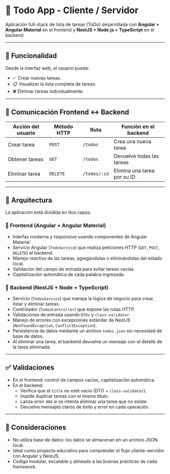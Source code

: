 # 📝 Todo App - Cliente / Servidor

Aplicación full-stack de lista de tareas (ToDo) desarrollada con **Angular + Angular Material** en el frontend y **NestJS + Node.js + TypeScript** en el backend.

---

## 🚀 Funcionalidad

Desde la interfaz web, el usuario puede:

- ✅ Crear nuevas tareas.
- 📋 Visualizar la lista completa de tareas.
- ❌ Eliminar tareas individualmente.

---

## 📡 Comunicación Frontend ↔ Backend

| Acción del usuario | Método HTTP | Ruta           | Función en el backend       |
|--------------------|-------------|----------------|-----------------------------|
| Crear tarea        | `POST`      | `/todos`       | Crea una nueva tarea        |
| Obtener tareas     | `GET`       | `/todos`       | Devuelve todas las tareas   |
| Eliminar tarea     | `DELETE`    | `/todos/:id`   | Elimina una tarea por su ID |

---

## 🧠 Arquitectura

La aplicación está dividida en dos capas:

### 🔹 **Frontend (Angular + Angular Material)**

- Interfaz moderna y responsive usando componentes de Angular Material.
- Servicio Angular (`TodoService`) que realiza peticiones HTTP (`GET`, `POST`, `DELETE`) al backend.
- Manejo reactivo de las tareas, agregándolas o eliminándolas del estado local.
- Validación del campo de entrada para evitar tareas vacías.
- Capitalización automática de cada palabra ingresada.
  
### 🔹 **Backend (NestJS + Node + TypeScript)**

- Servicio (`TodosService`) que maneja la lógica de negocio para crear, listar y eliminar tareas.
- Controlador (`TodosController`) que expone las rutas HTTP.
- Validaciones de entrada usando `DTOs` y `class-validator`.
- Manejo de errores con excepciones estándar de NestJS (`NotFoundException`, `ConflictException`).
- Persistencia de datos mediante un archivo `todos.json` sin necesidad de base de datos.
- Al eliminar una tarea, el backend devuelve un mensaje con el detalle de la tarea eliminada.


---


## ✅ Validaciones

- En el frontend: control de campos vacíos, capitalización automática.
- En el backend:
  - Verifica que el `title` no esté vacío (DTO + `class-validator`).
  - Impide duplicar tareas con el mismo título.
  - Lanza error `404` si se intenta eliminar una tarea que no existe.
  - Devuelve mensajes claros de éxito y error en cada operación.

---

## 🧪 Consideraciones

- No utiliza base de datos: los datos se almacenan en un archivo JSON local.
- Ideal como proyecto educativo para comprender el flujo cliente-servidor con Angular y NestJS.
- Código modular, escalable y alineado a las buenas prácticas de cada framework.

